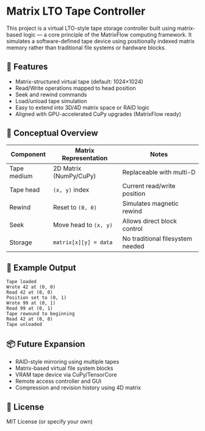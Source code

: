 # Matrix LTO Tape Controller

This project is a virtual LTO-style tape storage controller built using matrix-based logic — a core principle of the MatrixFlow computing framework. It simulates a software-defined tape device using positionally indexed matrix memory rather than traditional file systems or hardware blocks.

## 🚀 Features

- Matrix-structured virtual tape (default: 1024×1024)
- Read/Write operations mapped to head position
- Seek and rewind commands
- Load/unload tape simulation
- Easy to extend into 3D/4D matrix space or RAID logic
- Aligned with GPU-accelerated CuPy upgrades (MatrixFlow ready)

## 🧠 Conceptual Overview

| Component        | Matrix Representation         | Notes                               |
|------------------|-------------------------------|-------------------------------------|
| Tape medium      | 2D Matrix (NumPy/CuPy)         | Replaceable with multi-D            |
| Tape head        | `(x, y)` index                 | Current read/write position         |
| Rewind           | Reset to `(0, 0)`              | Simulates magnetic rewind           |
| Seek             | Move head to `(x, y)`          | Allows direct block control         |
| Storage          | `matrix[x][y] = data`          | No traditional filesystem needed    |

## 🧪 Example Output

```
Tape loaded
Wrote 42 at (0, 0)
Read 42 at (0, 0)
Position set to (0, 1)
Wrote 99 at (0, 1)
Read 99 at (0, 1)
Tape rewound to beginning
Read 42 at (0, 0)
Tape unloaded
```

## 📦 Future Expansion

- RAID-style mirroring using multiple tapes
- Matrix-based virtual file system blocks
- VRAM tape device via CuPy/TensorCore
- Remote access controller and GUI
- Compression and revision history using 4D matrix

## 📜 License

MIT License (or specify your own)